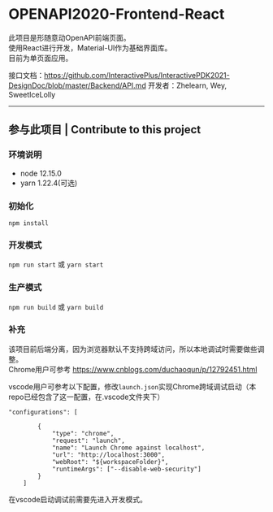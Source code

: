 # OPENAPI2020-Frontend-React

此项目是形随意动OpenAPI前端页面。  
使用React进行开发，Material-UI作为基础界面库。  
目前为单页面应用。  

接口文档：https://github.com/InteractivePlus/InteractivePDK2021-DesignDoc/blob/master/Backend/API.md
开发者：Zhelearn, Wey, SweetIceLolly  

---

## 参与此项目 | Contribute to this project
### 环境说明
- node 12.15.0
- yarn 1.22.4(可选) 

### 初始化
```
npm install
```

### 开发模式
`npm run start` 或 `yarn start`

### 生产模式
`npm run build` 或 `yarn build`

### 补充
该项目前后端分离，因为浏览器默认不支持跨域访问，所以本地调试时需要做些调整。  
Chrome用户可参考 https://www.cnblogs.com/duchaoqun/p/12792451.html

vscode用户可参考以下配置，修改`launch.json`实现Chrome跨域调试启动（本repo已经包含了这一配置，在.vscode文件夹下）
```
"configurations": [
        
        {
            "type": "chrome",
            "request": "launch",
            "name": "Launch Chrome against localhost",
            "url": "http://localhost:3000",
            "webRoot": "${workspaceFolder}",
            "runtimeArgs": ["--disable-web-security"]
        }
    ]
```
在vscode启动调试前需要先进入开发模式。
